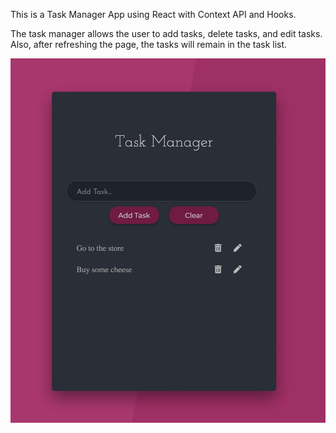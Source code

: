 This is a Task Manager App using React with Context API and Hooks.

The task manager allows the user to add tasks, delete tasks, and edit tasks. Also, after refreshing the page, the tasks will remain in the task list.

<img src="./public/screen.jpg" alt="screen shot">